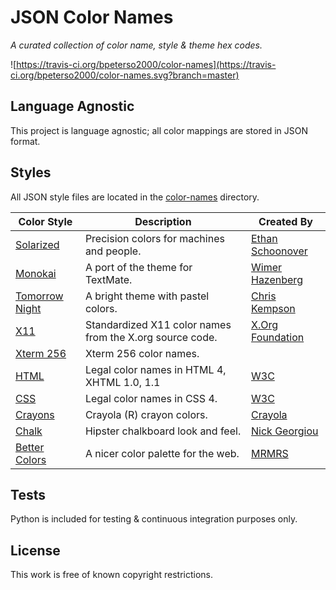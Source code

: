 JSON Color Names
================

_A curated collection of color name, style & theme hex codes._

![https://travis-ci.org/bpeterso2000/color-names](https://travis-ci.org/bpeterso2000/color-names.svg?branch=master)


Language Agnostic
-----------------
This project is language agnostic; all color mappings are stored in JSON format.

Styles
------
All JSON style files are located in the [color-names](https://github.com/bpeterso2000/color-names/tree/master/color-names) directory.

| Color Style | Description | Created By |
| ---------------------------------------- | ---------------------------------------- | ---------------------------------------- |
| [Solarized](http://ethanschoonover.com/solarized) | Precision colors for machines and people. | [Ethan Schoonover](http://ethanschoonover.com/) |
| [Monokai](https://github.com/tomasr/molokai) | A port of the theme for TextMate. | [Wimer Hazenberg](https://www.monokai.nl/) |
| [Tomorrow Night](https://github.com/chriskempson/tomorrow-theme) | A bright theme with pastel colors. | [Chris Kempson](https://github.com/chriskempson) |
| [X11](https://www.w3schools.com/colors/colors_x11.asp) | Standardized X11 color names from the X.org source code. | [X.Org Foundation](https://www.x.org) |
| [Xterm 256](https://jonasjacek.github.io/colors/) | Xterm 256 color names. | |
| [HTML](https://www.webstandards.org/learn/reference/charts/color_names/) | Legal color names in HTML 4, XHTML 1.0, 1.1 | [W3C](https://www.w3.org/) |
| [CSS](https://www.w3.org/TR/css-color-4/#named-colors) | Legal color names in CSS 4. | [W3C](https://www.w3.org/) |
| [Crayons](http://www.crayola.com/explore-colors) | Crayola (R) crayon colors. | [Crayola](http://www.crayola.com/) |
| [Chalk](https://designpieces.com/2014/02/chalkboard-look-and-feel/) | Hipster chalkboard look and feel. | [Nick Georgiou](https://designpieces.com/author/nick/) |
| [Better Colors](http://clrs.cc/) | A nicer color palette for the web. | [MRMRS](http://mrmrs.cc/) |


Tests
-----
Python is included for testing & continuous integration purposes only.

License
-------
This work is free of known copyright restrictions.

